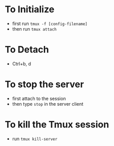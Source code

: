 # To Initialize
 - first run `tmux -f [config-filename]`
 - then run `tmux attach`

# To Detach
 - Ctrl+b, d

# To stop the server
 - first attach to the session
 - then type `stop` in the server client

# To kill the Tmux session
 - run `tmux kill-server`

